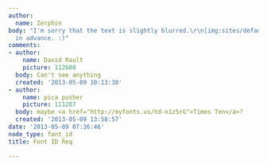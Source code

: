 ```yaml
---
author:
  name: Zerphin
body: "I'm sorry that the text is slightly blurred.\r\n[img:sites/default/files/old-images/960x171_4482.png]\r\n\r\nThanks
  in advance. :)"
comments:
- author:
    name: David Rault
    picture: 112608
  body: Can't see anything
  created: '2013-05-09 10:13:38'
- author:
    name: pica pusher
    picture: 111287
  body: maybe <a href="http://myfonts.us/td-n1z5rG">Times Ten</a>?
  created: '2013-05-09 13:58:57'
date: '2013-05-09 07:36:46'
node_type: font_id
title: Font ID Req

---
```

